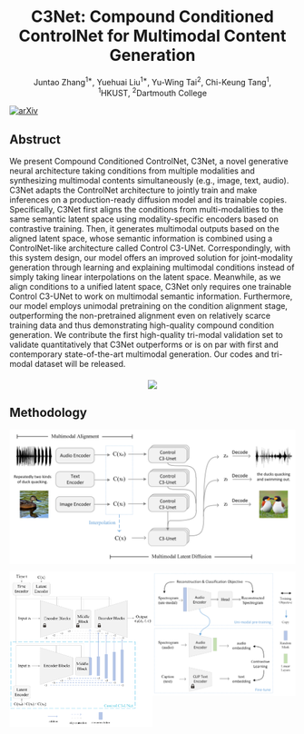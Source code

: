 <h1 align="center">C3Net: Compound Conditioned ControlNet for Multimodal Content Generation</h1>
<div align="center">
  <span class="author-block">
    Juntao Zhang<sup>1*</sup>,</span>
  <span class="author-block">
    Yuehuai Liu<sup>1*</sup>,</span>
  <span class="author-block">
    Yu-Wing Tai<sup>2</sup>,</span>
  <span class="author-block">
    Chi-Keung Tang<sup>1</sup>,</span>
</div>
<div align="center">
  <span class="author-block"><sup>1</sup>HKUST,</span>
  <span class="author-block"><sup>2</sup>Dartmouth College</span>
</div>

[![arXiv](https://img.shields.io/badge/arXiv-2305.11846-brightgreen.svg?style=flat-square)](https://arxiv.org/abs/)  

## Abstruct

We present Compound Conditioned ControlNet, C3Net, a novel generative neural architecture taking conditions from multiple modalities and synthesizing multimodal contents simultaneously (e.g., image, text, audio). C3Net adapts the ControlNet architecture to jointly train and make inferences on a production-ready diffusion model and its trainable copies. Specifically, C3Net first aligns the conditions from multi-modalities to the same semantic latent space using modality-specific encoders based on contrastive training. Then, it generates multimodal outputs based on the aligned latent space, whose semantic information is combined using a ControlNet-like architecture called Control C3-UNet. Correspondingly, with this system design, our model offers an improved solution for joint-modality generation through learning and explaining multimodal conditions instead of simply taking linear interpolations on the latent space. Meanwhile, as we align conditions to a unified latent space, C3Net only requires one trainable Control C3-UNet to work on multimodal semantic information. Furthermore, our model employs unimodal pretraining on the condition alignment stage, outperforming the non-pretrained alignment even on relatively scarce training data and thus demonstrating high-quality compound condition generation. We contribute the first high-quality tri-modal validation set to validate quantitatively that C3Net outperforms or is on par with first and contemporary state-of-the-art multimodal generation. Our codes and tri-modal dataset will be released.
<p align="center">
  <img align="middle" width="800" src="assets/abstruct.png"/>
</p>

## Methodology
<p align="center">
  <img align="middle" width="800" src="assets/masterFlow.png"/>
</p>

<img width="50%" style="float: right;" src="assets/uni_pretrain.png">
<img width="50%" style="float: left;" src="assets/ZoomIn.png">



